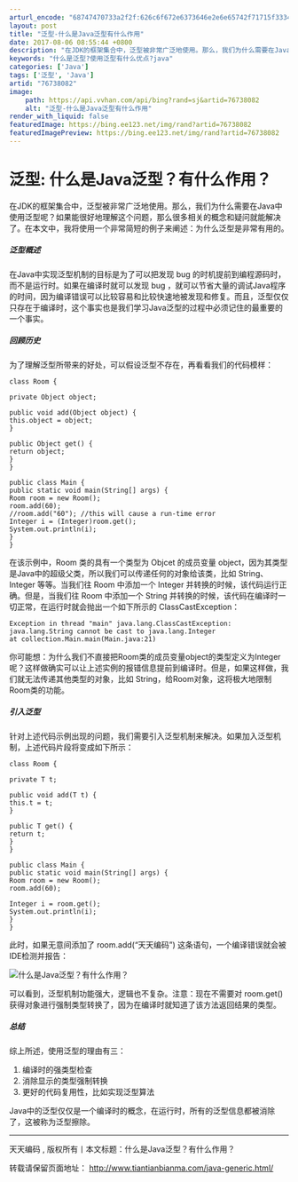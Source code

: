 ```yaml
---
arturl_encode: "68747470733a2f2f:626c6f672e6373646e2e6e65742f71715f3334353331393235:2f61727469636c652f64657461696c732f3736373338303832"
layout: post
title: "泛型-什么是Java泛型有什么作用"
date: 2017-08-06 08:55:44 +0800
description: "在JDK的框架集合中，泛型被非常广泛地使用。那么，我们为什么需要在Java中使用泛型呢？如果能很好地"
keywords: "什么是泛型?使用泛型有什么优点?java"
categories: ['Java']
tags: ['泛型', 'Java']
artid: "76738082"
image:
    path: https://api.vvhan.com/api/bing?rand=sj&artid=76738082
    alt: "泛型-什么是Java泛型有什么作用"
render_with_liquid: false
featuredImage: https://bing.ee123.net/img/rand?artid=76738082
featuredImagePreview: https://bing.ee123.net/img/rand?artid=76738082
---
```


# 泛型: 什么是Java泛型？有什么作用？

在JDK的框架集合中，泛型被非常广泛地使用。那么，我们为什么需要在Java中使用泛型呢？如果能很好地理解这个问题，那么很多相关的概念和疑问就能解决了。在本文中，我将使用一个非常简短的例子来阐述：为什么泛型是非常有用的。

##### 泛型概述

在Java中实现泛型机制的目标是为了可以把发现 bug 的时机提前到编程源码时，而不是运行时。如果在编译时就可以发现 bug ，就可以节省大量的调试Java程序的时间，因为编译错误可以比较容易和比较快速地被发现和修复。而且，泛型仅仅只存在于编译时，这个事实也是我们学习Java泛型的过程中必须记住的最重要的一个事实。

##### 回顾历史

为了理解泛型所带来的好处，可以假设泛型不存在，再看看我们的代码模样：

```
class Room {

private Object object;

public void add(Object object) {
this.object = object;
}

public Object get() {
return object;
}
}

public class Main {
public static void main(String[] args) {
Room room = new Room();
room.add(60);
//room.add("60"); //this will cause a run-time error
Integer i = (Integer)room.get();
System.out.println(i);
}
}
```

在该示例中，Room 类的具有一个类型为 Objcet 的成员变量 object，因为其类型是Java中的超级父类，所以我们可以传递任何的对象给该类，比如 String、Integer 等等。当我们往 Room 中添加一个 Integer 并转换的时候，该代码运行正确。但是，当我们往 Room 中添加一个 String 并转换的时候，该代码在编译时一切正常，在运行时就会抛出一个如下所示的 ClassCastException：

```
Exception in thread "main" java.lang.ClassCastException: java.lang.String cannot be cast to java.lang.Integer
at collection.Main.main(Main.java:21)
```

你可能想：为什么我们不直接把Room类的成员变量object的类型定义为Integer呢？这样做确实可以让上述实例的报错信息提前到编译时。但是，如果这样做，我们就无法传递其他类型的对象，比如 String，给Room对象，这将极大地限制Room类的功能。

##### 引入泛型

针对上述代码示例出现的问题，我们需要引入泛型机制来解决。如果加入泛型机制，上述代码片段将变成如下所示：

```
class Room {

private T t;

public void add(T t) {
this.t = t;
}

public T get() {
return t;
}
}

public class Main {
public static void main(String[] args) {
Room room = new Room();
room.add(60);

Integer i = room.get();
System.out.println(i);
}
}
```

此时，如果无意间添加了 room.add(“天天编码”) 这条语句，一个编译错误就会被IDE检测并报告：

![什么是Java泛型？有什么作用？](http://i4.piimg.com/597077/b37251b954d56fb1.png "什么是Java泛型？有什么作用？")

可以看到，泛型机制功能强大，逻辑也不复杂。注意：现在不需要对 room.get() 获得对象进行强制类型转换了，因为在编译时就知道了该方法返回结果的类型。

##### 总结

综上所述，使用泛型的理由有三：

1. 编译时的强类型检查
2. 消除显示的类型强制转换
3. 更好的代码复用性，比如实现泛型算法

Java中的泛型仅仅是一个编译时的概念，在运行时，所有的泛型信息都被消除了，这被称为泛型擦除。

---

天天编码 , 版权所有丨本文标题：什么是Java泛型？有什么作用？
  
转载请保留页面地址：
<http://www.tiantianbianma.com/java-generic.html/>